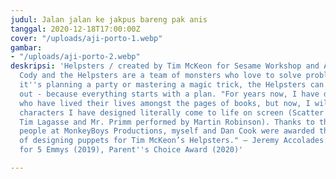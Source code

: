 ```yaml
---
judul: Jalan jalan ke jakpus bareng pak anis
tanggal: 2020-12-18T17:00:00Z
cover: "/uploads/aji-porto-1.webp"
gambar:
- "/uploads/aji-porto-2.webp"
deskripsi: 'Helpsters / created by Tim McKeon for Sesame Workshop and Apple TV+. /
  Cody and the Helpsters are a team of monsters who love to solve problems. Whether
  it''s planning a party or mastering a magic trick, the Helpsters can figure anything
  out - because everything starts with a plan. "For years now, I have designed characters
  who have lived their lives amongst the pages of books, but now, I will watch as
  characters I have designed literally come to life on screen (Scatter performed by
  Tim Lagasse and Mr. Primm performed by Martin Robinson). Thanks to the incredible
  people at MonkeyBoys Productions, myself and Dan Cook were awarded the dream job
  of designing puppets for Tim McKeon’s Helpsters." — Jeremy Accolades: Nominated
  for 5 Emmys (2019), Parent''s Choice Award (2020)'

---
```

